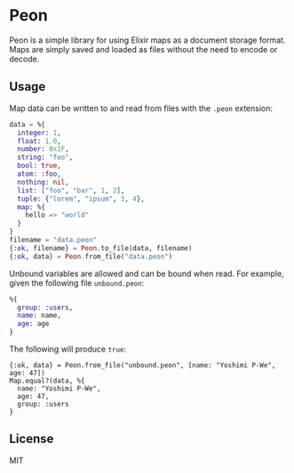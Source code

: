 # Peon

Peon is a simple library for using Elixir maps as a document storage format. Maps are simply saved and loaded as files without the need to encode or decode.

## Usage

Map data can be written to and read from files with the `.peon` extension:

```elixir
data = %{
  integer: 1,
  float: 1.0,
  number: 0x1F,
  string: "foo",
  bool: true,
  atom: :foo,
  nothing: nil,
  list: ["foo", "bar", 1, 2],
  tuple: {"lorem", "ipsum", 3, 4},
  map: %{
    hello => "world"
  }
}
filename = "data.peon"
{:ok, filename} = Peon.to_file(data, filename)
{:ok, data} = Peon.from_file("data.peon")

```

Unbound variables are allowed and can be bound when read. For example, given the following file `unbound.peon`:

```elixir
%{
  group: :users,
  name: name,
  age: age
}
```

The following will produce `true`:

```
{:ok, data} = Peon.from_file("unbound.peon", [name: "Yoshimi P-We", age: 47])
Map.equal?(data, %{
  name: "Yoshimi P-We",
  age: 47,
  group: :users
}
```

## License
MIT